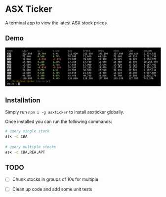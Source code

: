 # ASX Ticker

A terminal app to view the latest ASX stock prices.

## Demo

![Alt text](demo.png?raw=true "Demo")

## Installation

Simply run `npm i -g asxticker` to install asxticker globally.

Once installed you can run the following commands:

```bash
# query single stock
asx -c CBA

# query multiple stocks
asx -c CBA,REA,APT
```

## TODO

* [ ] Chunk stocks in groups of 10s for multiple
* [ ] Clean up code and add some unit tests

